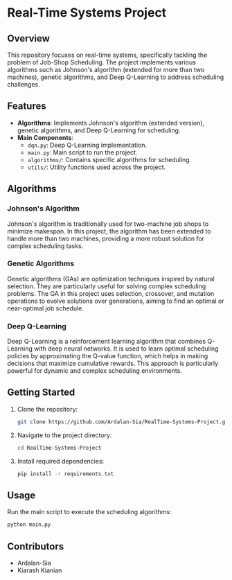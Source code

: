 # Real-Time Systems Project

## Overview
This repository focuses on real-time systems, specifically tackling the problem of Job-Shop Scheduling. The project implements various algorithms such as Johnson's algorithm (extended for more than two machines), genetic algorithms, and Deep Q-Learning to address scheduling challenges.

## Features
- **Algorithms**: Implements Johnson's algorithm (extended version), genetic algorithms, and Deep Q-Learning for scheduling.
- **Main Components**: 
  - `dqn.py`: Deep Q-Learning implementation.
  - `main.py`: Main script to run the project.
  - `algorithms/`: Contains specific algorithms for scheduling.
  - `utils/`: Utility functions used across the project.

## Algorithms

### Johnson's Algorithm
Johnson's algorithm is traditionally used for two-machine job shops to minimize makespan. In this project, the algorithm has been extended to handle more than two machines, providing a more robust solution for complex scheduling tasks.

### Genetic Algorithms
Genetic algorithms (GAs) are optimization techniques inspired by natural selection. They are particularly useful for solving complex scheduling problems. The GA in this project uses selection, crossover, and mutation operations to evolve solutions over generations, aiming to find an optimal or near-optimal job schedule.

### Deep Q-Learning
Deep Q-Learning is a reinforcement learning algorithm that combines Q-Learning with deep neural networks. It is used to learn optimal scheduling policies by approximating the Q-value function, which helps in making decisions that maximize cumulative rewards. This approach is particularly powerful for dynamic and complex scheduling environments.

## Getting Started
1. Clone the repository:
   ```sh
   git clone https://github.com/Ardalan-Sia/RealTime-Systems-Project.git
   ```
2. Navigate to the project directory:
   ```sh
   cd RealTime-Systems-Project
   ```
3. Install required dependencies:
   ```sh
   pip install -r requirements.txt
   ```

## Usage
Run the main script to execute the scheduling algorithms:
```sh
python main.py
```

## Contributors
- Ardalan-Sia
- Kiarash Kianian
